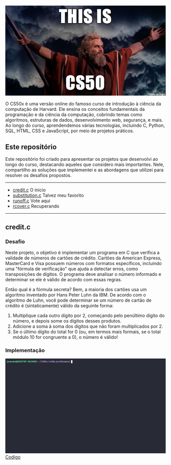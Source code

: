 <p align="center">
  <img src="https://github.com/dejoao/cs50x/blob/main/src/212026_1298716.png" alt="" width="900"/>
</p>

O CS50x é uma versão online do famoso curso de introdução à ciência da computação de Harvard. Ele ensina os conceitos fundamentais da programação e da ciência da computação, cobrindo temas como algoritmos, estruturas de dados, desenvolvimento web, segurança, e mais. Ao longo do curso, aprendendemos várias tecnologias, incluindo C, Python, SQL, HTML, CSS e JavaScript, por meio de projetos práticos.

## Este repositório
Este repositório foi criado para apresentar os projetos que desenvolvi ao longo do curso, destacando aqueles que considero mais importantes. Nele, compartilho as soluções que implementei e as abordagens que utilizei para resolver os desafios propostos.

---
- [credit.c](https://github.com/dejoao/cs50x/edit/main/README.md#creditc) O inicio
- [substitution.c](https://github.com/dejoao/cs50x/tree/main/Week%202%20-%20Arrays/substitution) Talvez meu favorito
- [runoff.c](https://github.com/dejoao/cs50x/tree/main/Week%203%20-%20Algorithms/runoff) Vote aqui
- [rcover.c](https://github.com/dejoao/cs50x/tree/main/Week%204%20-%20Memory/recover) Recuperando
---
## **credit.c**
### Desafio
Neste projeto, o objetivo é implementar um programa em C que verifica a validade de números de cartões de crédito. Cartões da American Express, MasterCard e Visa possuem números com formatos específicos, incluindo uma "fórmula de verificação" que ajuda a detectar erros, como transposições de dígitos. O programa deve analisar o número informado e determinar se ele é válido de acordo com essas regras.

Então qual é a fórmula secreta? Bem, a maioria dos cartões usa um algoritmo inventado por Hans Peter Luhn da IBM. De acordo com o algoritmo de Luhn, você pode determinar se um número de cartão de crédito é (sintaticamente) válido da seguinte forma:
1. Multiplique cada outro dígito por 2, começando pelo penúltimo dígito do número, e depois some os dígitos desses produtos.
2. Adicione a soma à soma dos dígitos que não foram multiplicados por 2.
3. Se o último dígito do total for 0 (ou, em termos mais formais, se o total módulo 10 for congruente a 0), o número é válido!

### **Implementação**
![funcionamento](https://github.com/dejoao/cs50x/blob/main/src/credit.gif)
[Codigo](https://github.com/dejoao/cs50x/blob/main/problemas/credit3.c)


